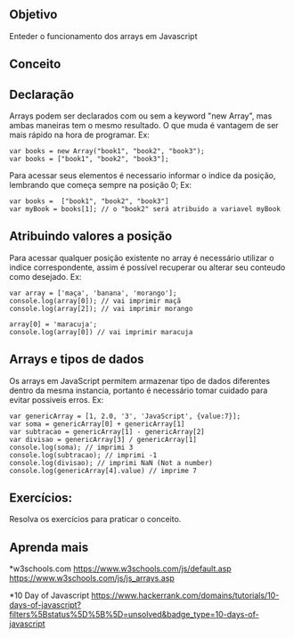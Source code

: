 ## Objetivo
Enteder o funcionamento dos arrays em Javascript

## Conceito

## Declaração
Arrays podem ser declarados com ou sem a keyword "new Array", mas ambas maneiras tem o mesmo resultado.
O que muda é vantagem de ser mais rápido na hora de programar.
Ex:
```
var books = new Array("book1", "book2", "book3");
var books = ["book1", "book2", "book3"];
```
Para acessar seus elementos é necessario informar o indice da posição, lembrando que começa sempre na posição 0;
Ex:
```
var books =  ["book1", "book2", "book3"]
var myBook = books[1]; // o "book2" será atribuido a variavel myBook
```
## Atribuindo valores a posição
Para acessar qualquer posição existente no array é necessário utilizar o indice correspondente, assim é possível recuperar ou alterar seu conteudo como desejado.
Ex:
```
var array = ['maça', 'banana', 'morango'];
console.log(array[0]); // vai imprimir maçã
console.log(array[2]); // vai imprimir morango

array[0] = 'maracuja';
console.log(array[0]) // vai imprimir maracuja
```
## Arrays e tipos de dados
Os arrays em JavaScript permitem armazenar tipo de dados diferentes dentro da mesma instancia, portanto é necessário tomar cuidado para evitar possiveis erros.
Ex:
```
var genericArray = [1, 2.0, '3', 'JavaScript', {value:7}];
var soma = genericArray[0] + genericArray[1]
var subtracao = genericArray[1] - genericArray[2]
var divisao = genericArray[3] / genericArray[1]
console.log(soma); // imprimi 3
console.log(subtracao); // imprimi -1
console.log(divisao); // imprimi NaN (Not a number)
console.log(genericArray[4].value) // imprime 7
```
## Exercícios:
Resolva os exercícios para praticar o conceito.

## Aprenda mais
*w3schools.com
    https://www.w3schools.com/js/default.asp
    https://www.w3schools.com/js/js_arrays.asp

*10 Day of Javascript
    https://www.hackerrank.com/domains/tutorials/10-days-of-javascript?filters%5Bstatus%5D%5B%5D=unsolved&badge_type=10-days-of-javascript
